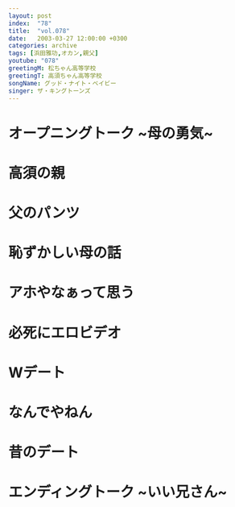 ```yaml
---
layout: post
index:  "78"
title:  "vol.078"
date:   2003-03-27 12:00:00 +0300
categories: archive
tags: [浜田雅功,オカン,親父]
youtube: "078"
greetingM: 松ちゃん高等学校
greetingT: 高須ちゃん高等学校
songName: グッド・ナイト・ベイビー
singer: ザ・キングトーンズ
---
```


# オープニングトーク ~母の勇気~


# 高須の親


# 父のパンツ


# 恥ずかしい母の話


# アホやなぁって思う


# 必死にエロビデオ


# Wデート


# なんでやねん


# 昔のデート


# エンディングトーク ~いい兄さん~
